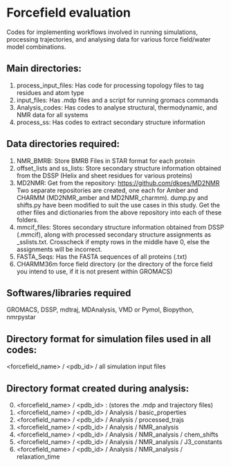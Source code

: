 # Forcefield evaluation
Codes for implementing workflows involved in running simulations, processing trajectories, and analysing data for various force field/water model combinations.

## Main directories: 
1. process_input_files: Has code for processing topology files to tag residues and atom type
2. input_files: Has .mdp files and a script for running gromacs commands
3. Analysis_codes: Has codes to analyse structural, thermodynamic, and NMR data for all systems
4. process_ss: Has codes to extract secondary structure information 

## Data directories required:
1. NMR_BMRB: Store BMRB Files in STAR format for each protein
2. offset_lists and ss_lists: Store secondary structure information obtained from the DSSP (Helix and sheet residues for various proteins)
3. MD2NMR: Get from the repository: https://github.com/dkoes/MD2NMR
   Two separate repositories are created, one each for Amber and CHARMM (MD2NMR_amber and MD2NMR_charmm). dump.py and shifts.py have been modified to suit the use cases in this study. Get the other files and dictionaries from the above repository into each of these folders.
4. mmcif_files: Stores secondary structure information obtained from DSSP (<pdbid>.mmcif), along with processed secondary structure assignments as <pdbid>_sslists.txt. Crosscheck if empty rows in the middle have 0, else the assignments will be incorrect.
5. FASTA_Seqs: Has the FASTA sequences of all proteins (<pdbid>.txt)
6. CHARMM36m force field directory (or the directory of the force field you intend to use, if it is not present within GROMACS) 

## Softwares/libraries required
GROMACS, DSSP, mdtraj, MDAnalysis, VMD or Pymol, Biopython, nmrpystar

## Directory format for simulation files used in all codes:

<forcefield_name> / <pdb_id> / all simulation input files 

## Directory format created during analysis:
0. <forcefield_name> / <pdb_id> : (stores the .mdp and trajectory files)
1. <forcefield_name> / <pdb_id> / Analysis / basic_properties
2. <forcefield_name> / <pdb_id> / Analysis / processed_trajs
3. <forcefield_name> / <pdb_id> / Analysis / NMR_analysis
4. <forcefield_name> / <pdb_id> / Analysis / NMR_analysis / chem_shifts
5. <forcefield_name> / <pdb_id> / Analysis / NMR_analysis / J3_constants
6.  <forcefield_name> / <pdb_id> / Analysis / NMR_analysis / relaxation_time
                                       

   
